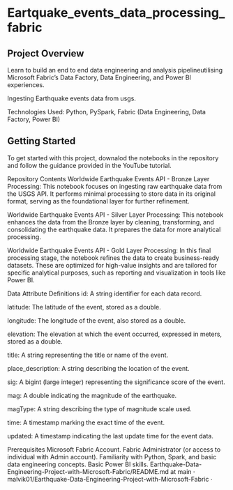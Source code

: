 # Eartquake_events_data_processing_fabric

## Project Overview

Learn to build an end to end data engineering and analysis pipelineutilising Microsoft Fabric’s Data Factory, Data Engineering, and Power BI experiences.

Ingesting Earthquake events data from usgs.

Technologies Used: Python, PySpark, Fabric (Data Engineering, Data Factory, Power BI)

## Getting Started
To get started with this project, downalod the notebooks in the repository and follow the guidance provided in the YouTube tutorial.

Repository Contents
Worldwide Earthquake Events API - Bronze Layer Processing: This notebook focuses on ingesting raw earthquake data from the USGS API. It performs minimal processing to store data in its original format, serving as the foundational layer for further refinement.

Worldwide Earthquake Events API - Silver Layer Processing: This notebook enhances the data from the Bronze layer by cleaning, transforming, and consolidating the earthquake data. It prepares the data for more analytical processing.

Worldwide Earthquake Events API - Gold Layer Processing: In this final processing stage, the notebook refines the data to create business-ready datasets. These are optimized for high-value insights and are tailored for specific analytical purposes, such as reporting and visualization in tools like Power BI.

Data Attribute Definitions
id: A string identifier for each data record.

latitude: The latitude of the event, stored as a double.

longitude: The longitude of the event, also stored as a double.

elevation: The elevation at which the event occurred, expressed in meters, stored as a double.

title: A string representing the title or name of the event.

place_description: A string describing the location of the event.

sig: A bigint (large integer) representing the significance score of the event.

mag: A double indicating the magnitude of the earthquake.

magType: A string describing the type of magnitude scale used.

time: A timestamp marking the exact time of the event.

updated: A timestamp indicating the last update time for the event data.

Prerequisites
Microsoft Fabric Account.
Fabric Administrator (or access to individual with Admin account).
Familiarity with Python, Spark, and basic data engineering concepts.
Basic Power BI skills.
Earthquake-Data-Engineering-Project-with-Microsoft-Fabric/README.md at main · malvik01/Earthquake-Data-Engineering-Project-with-Microsoft-Fabric ·
